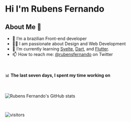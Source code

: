 # Hi I'm Rubens Fernando

## About Me 🚀

- 🌱 I’m a brazilian Front-end developer
- 👨‍💻 I am passionate about Design and Web Development
- 📖 I’m currently learning [Svelte](https://svelte.dev/), [Dart](https://dart.dev/), and [Flutter](https://flutter.dev/).
- 📫 How to reach me: [@rubensfernando](https://twitter.com/rubensfernando) on Twitter

<br />

📊 **The last seven days, I spent my time working on**

<!--START_SECTION:waka-->
<!--END_SECTION:waka-->

<br />

![Rubens Fernando's GitHub stats](https://github-readme-stats.vercel.app/api?username=rubensfernando&show_icons=true&hide_border=true)

<br />

![visitors](https://visitor-badge.laobi.icu/badge?page_id=rubensfernando.rubensfernando)
